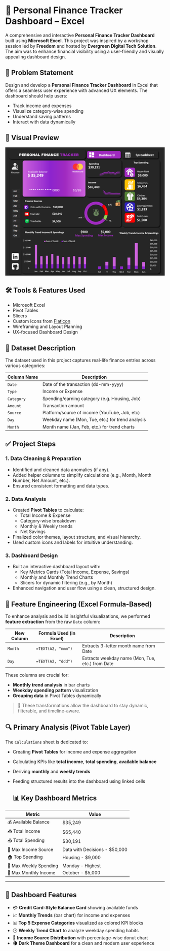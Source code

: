 # 💸 Personal Finance Tracker Dashboard – Excel

A comprehensive and interactive **Personal Finance Tracker Dashboard** built using **Microsoft Excel**. This project was inspired by a workshop session led by **Freedom** and hosted by **Evergreen Digital Tech Solution**. The aim was to enhance financial visibility using a user-friendly and visually appealing dashboard design.

## 🧩 Problem Statement

Design and develop a **Personal Finance Tracker Dashboard** in Excel that offers a seamless user experience with advanced UX elements. The dashboard should help users:

- Track income and expenses
- Visualize category-wise spending
- Understand saving patterns
- Interact with data dynamically

## 📸 Visual Preview
![Finance Dashboard Preview](https://github.com/naheeda78/Personal-Finance-Tracker-Dashboard/blob/main/Personal%20finance%20tracker%20dashboard.png)


## 🛠️ Tools & Features Used


- Microsoft Excel
- Pivot Tables
- Slicers
- Custom Icons from [Flaticon](https://www.flaticon.com/)
- Wireframing and Layout Planning
- UX-focused Dashboard Design

## 🧾 Dataset Description

The dataset used in this project captures real-life finance entries across various categories:

| Column Name      | Description                                   |
|------------------|-----------------------------------------------|
| `Date`           | Date of the transaction (dd-mm-yyyy)          |
| `Type`           | Income or Expense                             |
| `Category`       | Spending/earning category (e.g. Housing, Job) |
| `Amount`         | Transaction amount                            |
| `Source`         | Platform/source of income (YouTube, Job, etc) |
| `Day`            | Weekday name (Mon, Tue, etc.) for trend analysis |
| `Month`          | Month name (Jan, Feb, etc.) for trend charts  |

## ✅ Project Steps

### 1. **Data Cleaning & Preparation**
- Identified and cleaned data anomalies (if any).
- Added helper columns to simplify calculations (e.g., Month, Month Number, Net Amount, etc.).
- Ensured consistent formatting and data types.

 ### 2. **Data Analysis**
- Created **Pivot Tables** to calculate:
  - Total Income & Expense
  - Category-wise breakdown
  - Monthly & Weekly trends
  - Net Savings
- Finalized color themes, layout structure, and visual hierarchy.
- Used custom icons and labels for intuitive understanding.

### 3. **Dashboard Design**
- Built an interactive dashboard layout with:
  - Key Metrics Cards (Total Income, Expense, Savings)
  - Monthly and Monthly Trend Charts
  - Slicers for dynamic filtering (e.g., by Month)
- Enhanced navigation and user flow using a clean, structured design.

## 🧪 Feature Engineering (Excel Formula-Based)

To enhance analysis and build insightful visualizations, we performed **feature extraction** from the raw `Date` column:

| New Column | Formula Used (in Excel) | Description |
|------------|--------------------------|-------------|
| `Month`    | `=TEXT(A2, "mmm")`       | Extracts 3-letter month name from Date |
| `Day`      | `=TEXT(A2, "ddd")`       | Extracts weekday name (Mon, Tue, etc.) from Date |

These columns are crucial for:
- **Monthly trend analysis** in bar charts
- **Weekday spending pattern** visualization
- **Grouping data** in Pivot Tables dynamically

> 🧠 These transformations allow the dashboard to stay dynamic, filterable, and timeline-aware.

## 🔍 Primary Analysis (Pivot Table Layer)

The `Calculations` sheet is dedicated to:
- Creating **Pivot Tables** for income and expense aggregation
- Calculating KPIs like **total income**, **total spending**, **available balance**
- Deriving **monthly** and **weekly trends**
- Feeding structured results into the dashboard using linked cells

  ## 📊 Key Dashboard Metrics

| Metric                  | Value     |
|------------------------|-----------|
| 💰 Available Balance   | $35,249   |
| 📥 Total Income        | $65,440   |
| 📤 Total Spending      | $30,191   |
| 🧾 Max Income Source   | Data with Decisions - $50,000 |
| 🏠 Top Spending        | Housing - $9,000 |
| 📅 Max Weekly Spending | Monday - Highest |
| 📆 Max Monthly Income  | October - $5,000 |

---

## 🧩 Dashboard Features

- 💳 **Credit Card-Style Balance Card** showing available funds
- 📈 **Monthly Trends** (bar chart) for income and expenses
- 📊 **Top 5 Expense Categories** visualized as colored KPI blocks
- 🕒 **Weekly Trend Chart** to analyze weekday spending habits
- 🍩 **Income Source Distribution** with percentage-wise donut chart
- 🌘 **Dark Theme Dashboard** for a clean and modern user experience
